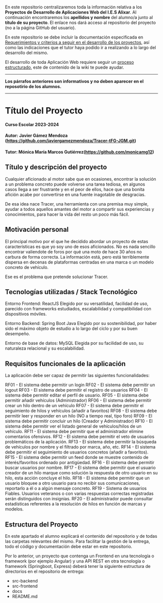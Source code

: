 En este repositorio centralizaremos toda la información relativa a los **Proyectos de Desarrollo de Aplicaciones Web del I.E.S Alixar**.
Al continuación encontraremos los **apellidos y nombre** del alumno/a junto al **título de su proyecto**. El enlace nos dará acceso al repositorio del proyecto (no a la página GitHub del usuario).

En este repositorio se debe incluir la documentación especificada en [Requerimientos y criterios a seguir en el desarrollo de los proyectos](https://github.com/iesalixar/plantilla_proyecto_iesalixar/wiki/a.---Criterios-comunes-para-todos-los-proyectos), así como las indicaciones que el tutor haya podido ir a realizando a lo largo del desarrollo del mismo.

El desarrollo de toda Aplicación Web requiere seguir un [proceso estructurado](https://github.com/iesalixar/plantilla_proyecto_iesalixar/wiki/w1.--PROCESO-ESTRUCTURADO-PARA-DESARROLLO-DE-APLICACIONES-WEB), este  de contenido de la wiki te puede ayudar.


---

**Los párrafos anteriores son informativos y no deben aparecer en el reposotirio de los alumnos.**

---

# Título del Proyecto

#### Curso Escolar 2023-2024
#### Autor: Javier Gámez Mendoza (https://github.com/javiergamezmendoza/Tracer-tFG-JGM.git)
#### Tutor: Mónica María Marcos Gutiérrez(https://github.com/monicamg12)

## Título y descripción del proyecto

Cualquier aficionado al motor sabe que en ocasiones, encontrar la solución a un problema concreto puede volverse una tarea tediosa, en algunos casos llega a ser frustrante y en el peor de ellos, hace que una bonita afición acabe por convertirse en una fuente inagotable de desgracias.

De esa idea nace Tracer, una herramienta con una premisa muy simple, ayudar a todos aquellos amantes del motor a compartir sus experiencias y conocimientos, para hacer la vida del resto un poco más fácil.

## Motivación personal

El principal motivo por el que he decidido abordar un proyecto de estas características es que yo soy uno de esos aficionados. No es nada sencillo encontrar valiendote de foros por qué una moto de hace 30 años no carbura de forma correcta. La información está, pero está terriblemente dispersa en decenas de plataformas centradas en una marca o un modelo concreto de vehículo. 

Ese es el problema que pretende solucionar Tracer.  

## Tecnologías utilizadas / Stack Tecnológico

Entorno Frontend: ReactJS
Elegido por su versatilidad, facilidad de uso, parecido con frameworks estudiados, escalabilidad y compatibilidad con dispositivos móviles.

Entorno Backend: Spring Boot Java
Elegido por su sostenibilidad, por haber sido el máximo objeto de estudio a lo largo del ciclo y por su buen desempeño.

Entorno de base de datos: MySQL
Elegida por su facilidad de uso, su naturaleza relacional y su escalabilidad.

## Requisitos funcionales de la aplicación

La aplicación debe ser capaz de permitir las siguientes funcionalidades: 

RF01 - El sistema debe permitir un login
RF02 - El sistema debe permitir un logout
RF03 - El sistema debe permitir el registro de usuarios
RF04 - El sistema debe permitir editar el perfil de usuario. 
RF05 - El sistema debe permitir añadir vehículos (Administrador)
RF06 - El sistema debe permitir crear un hilo dentro de un vehículo
RF07 - El sistema debe permitir el seguimiento de hilos y vehículos (añadir a favoritos)
RF08 - El sistema debe permitir leer y responder en un hilo (NO a tiempo real, tipo foro)
RF09 - El sistema debe permitir concluir un hilo (Creador y Administrador)
RF10 - El sistema debe permitir ver el listado general de vehículos/hilos de un vehículo.
RF11 - El sistema debe permitir que el administrador elimine comentarios ofensivos.
RF12 - El sistema debe permitir el veto de usuarios problemáticos de la aplicación.
RF13 - El sistema debe permitir la búsqueda de vehículos por nombre y el filtrado por marca, año, etc.
RF14  - El sistema debe permitir el seguimiento de usuarios concretos (añadir a favoritos).
RF15 - El sistema debe permitir un feed donde se muestre contenido de interés/favoritos ordenado por antigüedad.
RF16  - El sistema debe permitir buscar usuarios por nombre.
RF17  - El sistema debe permitir que el usuario creador de un hilo marque como solución la respuesta de otro usuario en su hilo, esta acción concluye el hilo.
RF18 - El sistema debe permitir que un usuario bloquee a otro usuario para no recibir sus comunicaciones, reportarlo a él o a algún mensaje concreto.
RF19 - Sistema de usuarios Fiables. Usuarios veteranos o con varias respuestas correctas registradas serán distinguidos con insignias.
RF20 - El administrador puede consultar estadísticas referentes a la resolución de hilos en función de marcas y modelos.

## Estructura del Proyecto

En este apartado el alumno explicará el contenido del repositorio y de todas las carpetas relevantes del mismo. Para facilitar la gestión de la entrega, todo el código y documentación debe estar en este repositorio.

Por lo anterior, un proyecto que contenga un Frontend en una tecnología o framework (por ejemplo Angular) y una API REST en otra tecnología o framework (Springboot, Express) deberá tener la siguiente estructura de directorios en el repositorio de entrega:

- src-backend
- src-frontend
- docs
- README.md


